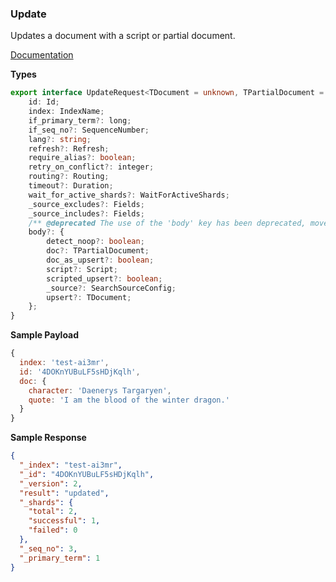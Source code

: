 ### Update

Updates a document with a script or partial document.

[Documentation](https://www.elastic.co/guide/en/elasticsearch/reference/current/docs-update.html)

**Types**

```ts
export interface UpdateRequest<TDocument = unknown, TPartialDocument = unknown> extends RequestBase {
    id: Id;
    index: IndexName;
    if_primary_term?: long;
    if_seq_no?: SequenceNumber;
    lang?: string;
    refresh?: Refresh;
    require_alias?: boolean;
    retry_on_conflict?: integer;
    routing?: Routing;
    timeout?: Duration;
    wait_for_active_shards?: WaitForActiveShards;
    _source_excludes?: Fields;
    _source_includes?: Fields;
    /** @deprecated The use of the 'body' key has been deprecated, move the nested keys to the top level object. */
    body?: {
        detect_noop?: boolean;
        doc?: TPartialDocument;
        doc_as_upsert?: boolean;
        script?: Script;
        scripted_upsert?: boolean;
        _source?: SearchSourceConfig;
        upsert?: TDocument;
    };
}
```

**Sample Payload**

```js
{
  index: 'test-ai3mr',
  id: '4DOKnYUBuLF5sHDjKqlh',
  doc: {
    character: 'Daenerys Targaryen',
    quote: 'I am the blood of the winter dragon.'
  }
}
```

**Sample Response**

```json
{
  "_index": "test-ai3mr",
  "_id": "4DOKnYUBuLF5sHDjKqlh",
  "_version": 2,
  "result": "updated",
  "_shards": {
    "total": 2,
    "successful": 1,
    "failed": 0
  },
  "_seq_no": 3,
  "_primary_term": 1
}
```
